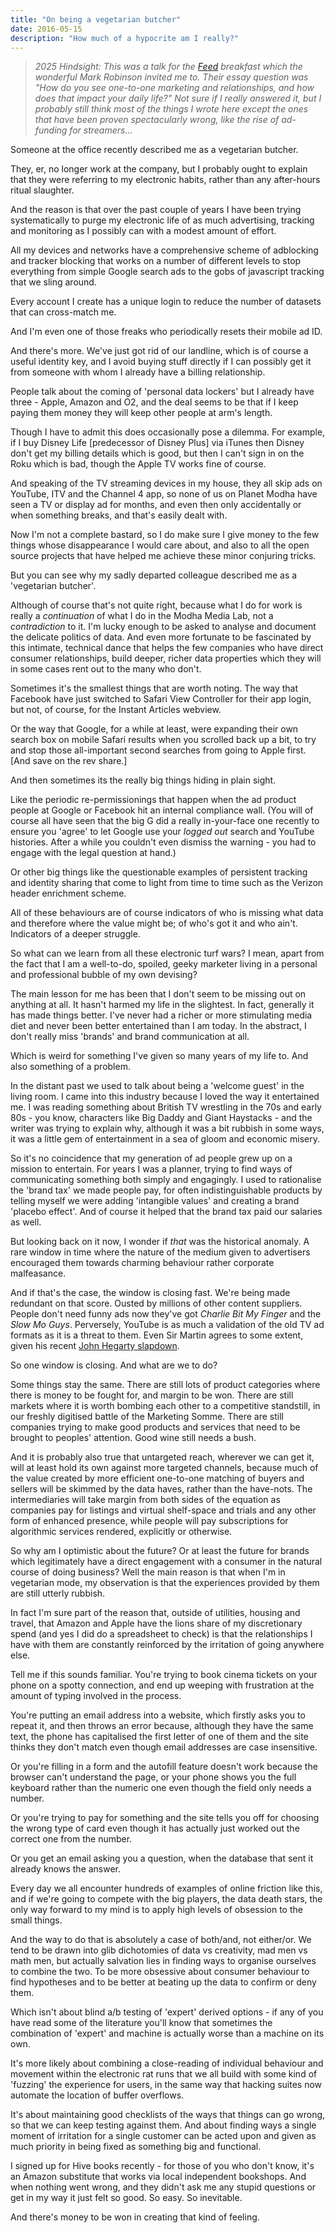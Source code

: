 ```yaml
---
title: "On being a vegetarian butcher"
date: 2016-05-15
description: "How much of a hypocrite am I really?"
---
```


> _2025 Hindsight: This was a talk for the [Feed](https://www.feed.xyz/about) breakfast which the wonderful Mark Robinson invited me to. Their essay question was "How do you see one-to-one marketing and relationships, and how does that impact your daily life?" Not sure if I really answered it, but I probably still think most of the things I wrote here except the ones that have been proven spectacularly wrong, like the rise of ad-funding for streamers..._

Someone at the office recently described me as a vegetarian butcher.

They, er, no longer work at the company, but I probably ought to explain that they were referring to my electronic habits, rather than any after-hours ritual slaughter.

And the reason is that over the past couple of years I have been trying systematically to purge my electronic life of as much advertising, tracking and monitoring as I possibly can with a modest amount of effort.

All my devices and networks have a comprehensive scheme of adblocking and tracker blocking that works on a number of different levels to stop everything from simple Google search ads to the gobs of javascript tracking that we sling around.

Every account I create has a unique login to reduce the number of datasets that can cross-match me.

And I'm even one of those freaks who periodically resets their mobile ad ID.

And there's more. We've just got rid of our landline, which is of course a useful identity key, and I avoid buying stuff directly if I can possibly get it from someone with whom I already have a billing relationship.

People talk about the coming of 'personal data lockers' but I already have three - Apple, Amazon and O2, and the deal seems to be that if I keep paying them money they will keep other people at arm's length.

Though I have to admit this does occasionally pose a dilemma. For example, if I buy Disney Life [predecessor of Disney Plus] via iTunes then Disney don't get my billing details which is good, but then I can't sign in on the Roku which is bad, though the Apple TV works fine of course.

And speaking of the TV streaming devices in my house, they all skip ads on YouTube, ITV and the Channel 4 app, so none of us on Planet Modha have seen a TV or display ad for months, and even then only accidentally or when something breaks, and that's easily dealt with.

Now I'm not a complete bastard, so I do make sure I give money to the few things whose disappearance I would care about, and also to all the open source projects that have helped me achieve these minor conjuring tricks.

But you can see why my sadly departed colleague described me as a 'vegetarian butcher'.

Although of course that's not quite right, because what I do for work is really a *continuation* of what I do in the Modha Media Lab, not a *contradiction* to it. I'm lucky enough to be asked to analyse and document the delicate politics of data. And even more fortunate to be fascinated by this intimate, technical dance that helps the few companies who have direct consumer relationships, build deeper, richer data properties which they will in some cases rent out to the many who don't.

Sometimes it's the smallest things that are worth noting. The way that Facebook have just switched to Safari View Controller for their app login, but not, of course, for the Instant Articles webview.

Or the way that Google, for a while at least, were expanding their own search box on mobile Safari results when you scrolled back up a bit, to try and stop those all-important second searches from going to Apple first. [And save on the rev share.]

And then sometimes its the really big things hiding in plain sight.

Like the periodic re-permissionings that happen when the ad product people at Google or Facebook hit an internal compliance wall. (You will of course all have seen that the big G did a really in-your-face one recently to ensure you 'agree' to let Google use your *logged out* search and YouTube histories. After a while you couldn't even dismiss the warning - you had to engage with the legal question at hand.)

Or other big things like the questionable examples of persistent tracking and identity sharing that come to light from time to time such as the Verizon header enrichment scheme.

All of these behaviours are of course indicators of who is missing what data and therefore where the value might be; of who's got it and who ain't. Indicators of a deeper struggle.

So what can we learn from all these electronic turf wars? I mean, apart from the fact that I am a well-to-do, spoiled, geeky marketer living in a personal and professional bubble of my own devising?

The main lesson for me has been that I don't seem to be missing out on anything at all. It hasn't harmed my life in the slightest. In fact, generally it has made things better. I've never had a richer or more stimulating media diet and never been better entertained than I am today. In the abstract, I don't really miss 'brands' and brand communication at all.

Which is weird for something I've given so many years of my life to. And also something of a problem.

In the distant past we used to talk about being a 'welcome guest' in the living room. I came into this industry because I loved the way it entertained me. I was reading something about British TV wrestling in the 70s and early 80s - you know, characters like Big Daddy and Giant Haystacks - and the writer was trying to explain why, although it was a bit rubbish in some ways, it was a little gem of entertainment in a sea of gloom and economic misery.

So it's no coincidence that my generation of ad people grew up on a mission to entertain. For years I was a planner, trying to find ways of communicating something both simply and engagingly. I used to rationalise the 'brand tax' we made people pay, for often indistinguishable products by telling myself we were adding 'intangible values' and creating a brand 'placebo effect'. And of course it helped that the brand tax paid our salaries as well.

But looking back on it now, I wonder if *that* was the historical anomaly. A rare window in time where the nature of the medium given to advertisers encouraged them towards charming behaviour rather corporate malfeasance.

And if that's the case, the window is closing fast. We're being made redundant on that score. Ousted by millions of other content suppliers. People don't need funny ads now they've got *Charlie Bit My Finger* and the *Slow Mo Guys*. Perversely, YouTube is as much a validation of the old TV ad formats as it is a threat to them. Even Sir Martin agrees to some extent, given his recent [John Hegarty slapdown](http://www.thedrum.com/news/2016/03/24/sir-martin-sorrell-definition-creativity-needs-change-we-re-not-advertising-business).

So one window is closing. And what are we to do?

Some things stay the same. There are still lots of product categories where there is money to be fought for, and margin to be won. There are still markets where it is worth bombing each other to a competitive standstill, in our freshly digitised battle of the Marketing Somme. There are still companies trying to make good products and services that need to be brought to peoples' attention. Good wine still needs a bush.

And it is probably also true that untargeted reach, wherever we can get it, will at least hold its own against more targeted channels, because much of the value created by more efficient one-to-one matching of buyers and sellers will be skimmed by the data haves, rather than the have-nots. The intermediaries will take margin from both sides of the equation as companies pay for listings and virtual shelf-space and trials and any other form of enhanced presence, while people will pay subscriptions for algorithmic services rendered, explicitly or otherwise.

So why am I optimistic about the future? Or at least the future for brands which legitimately have a direct engagement with a consumer in the natural course of doing business? Well the main reason is that when I'm in vegetarian mode, my observation is that the experiences provided by them are still utterly rubbish.

In fact I'm sure part of the reason that, outside of utilities, housing and travel, that Amazon and Apple have the lions share of my discretionary spend (and yes I did do a spreadsheet to check) is that the relationships I have with them are constantly reinforced by the irritation of going anywhere else.

Tell me if this sounds familiar. You're trying to book cinema tickets on your phone on a spotty connection, and end up weeping with frustration at the amount of typing involved in the process.

You're putting an email address into a website, which firstly asks you to repeat it, and then throws an error because, although they have the same text, the phone has capitalised the first letter of one of them and the site thinks they don't match even though email addresses are case insensitive.

Or you're filling in a form and the autofill feature doesn't work because the browser can't understand the page, or your phone shows you the full keyboard rather than the numeric one even though the field only needs a number.

Or you're trying to pay for something and the site tells you off for choosing the wrong type of card even though it has actually just worked out the correct one from the number.

Or you get an email asking you a question, when the database that sent it already knows the answer.

Every day we all encounter hundreds of examples of online friction like this, and if we're going to compete with the big players, the data death stars, the only way forward to my mind is to apply high levels of obsession to the small things.

And the way to do that is absolutely a case of both/and, not either/or. We tend to be drawn into glib dichotomies of data vs creativity, mad men vs math men, but actually salvation lies in finding ways to organise ourselves to combine the two. To be more obsessive about consumer behaviour to find hypotheses and to be better at beating up the data to confirm or deny them.

Which isn't about blind a/b testing of 'expert' derived options - if any of you have read some of the literature you'll know that sometimes the combination of 'expert' and machine is actually worse than a machine on its own.

It's more likely about combining a close-reading of individual behaviour and movement within the electronic rat runs that we all build with some kind of 'fuzzing' the experience for users, in the same way that hacking suites now automate the location of buffer overflows.

It's about maintaining good checklists of the ways that things can go wrong, so that we can keep testing against them. And about finding ways a single moment of irritation for a single customer can be acted upon and given as much priority in being fixed as something big and functional.

I signed up for Hive books recently - for those of you who don't know, it's an Amazon substitute that works via local independent bookshops. And when nothing went wrong, and they didn't ask me any stupid questions or get in my way it just felt so good. So easy. So inevitable.

And there's money to be won in creating that kind of feeling.
